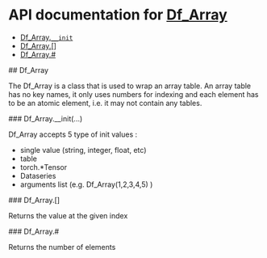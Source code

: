 # API documentation for [Df_Array](#__Df_Array__)
- [Df_Array.`__init`](#Df_Array.__init)
- [Df_Array.[]](#Df_Array.[])
- [Df_Array.#](#Df_Array.#)

<a name="__Df_Array__">
## Df_Array

The Df_Array is a class that is used to wrap an array table. An array table
has no key names, it only uses numbers for indexing and each element has to be
an atomic element, i.e. it may not contain any tables.

<a name="Df_Array.__init">
### Df_Array.__init(...)

Df_Array accepts 5 type of init values :
- single value (string, integer, float, etc)
- table
- torch.*Tensor
- Dataseries
- arguments list (e.g. Df_Array(1,2,3,4,5) )

<a name="Df_Array.[]">
### Df_Array.[]

Returns the value at the given index

<a name="Df_Array.#">
### Df_Array.#

Returns the number of elements